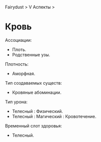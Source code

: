 Fairydust > V Аспекты >

# Кровь

Ассоциации:
- Плоть.
- Родственные узы.

Плотность:
- Аморфная.

Тип создаваемых существ:
- Кровяные абоминации.

Тип урона:
- Телесный : Физический.
- Телесный : Магический : Кровотечение.

Временный слот здоровья:
- Телесный.